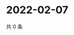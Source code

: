 # 2022-02-07

共 0 条

<!-- BEGIN WEIBO -->
<!-- 最后更新时间 Mon Feb 07 2022 19:09:11 GMT+0800 (China Standard Time) -->

<!-- END WEIBO -->
